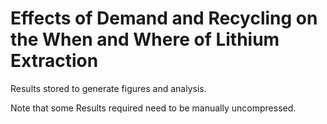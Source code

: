 # Effects of Demand and Recycling on the When and Where of Lithium Extraction

Results stored to generate figures and analysis.

Note that some Results required need to be manually uncompressed.